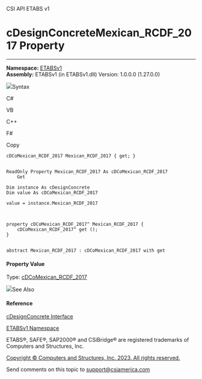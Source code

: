 ﻿

CSI API ETABS v1

# cDesignConcreteMexican_RCDF_2017 Property  
  
---  
  
**Namespace:** [ETABSv1](2780f1b8-2033-5289-2298-1cdb2a7508d9.htm)  
**Assembly:** ETABSv1 (in ETABSv1.dll) Version: 1.0.0.0 (1.27.0.0)

![](../icons/SectionExpanded.png)Syntax

C#

VB

C++

F#

Copy

    
    
    cDCoMexican_RCDF_2017 Mexican_RCDF_2017 { get; }
    
    
    ReadOnly Property Mexican_RCDF_2017 As cDCoMexican_RCDF_2017
    	Get
    
    Dim instance As cDesignConcrete
    Dim value As cDCoMexican_RCDF_2017
    
    value = instance.Mexican_RCDF_2017
    
    
    
    property cDCoMexican_RCDF_2017^ Mexican_RCDF_2017 {
    	cDCoMexican_RCDF_2017^ get ();
    }
    
    
    abstract Mexican_RCDF_2017 : cDCoMexican_RCDF_2017 with get
    

#### Property Value

Type: [cDCoMexican_RCDF_2017](f919ecfa-e0c2-5158-7043-1832562fab3a.htm)

![](../icons/SectionExpanded.png)See Also

#### Reference

[cDesignConcrete Interface](692d8043-f8d2-9265-f110-3f37b97ae059.htm)

[ETABSv1 Namespace](2780f1b8-2033-5289-2298-1cdb2a7508d9.htm)

ETABS®, SAFE®, SAP2000® and CSiBridge® are registered trademarks of Computers
and Structures, Inc.  

[Copyright © Computers and Structures, Inc. 2023. All rights
reserved.](http://www.csiamerica.com)

Send comments on this topic to
[support@csiamerica.com](mailto:support%40csiamerica.com?Subject=CSI%20API%20ETABS%20v1)

